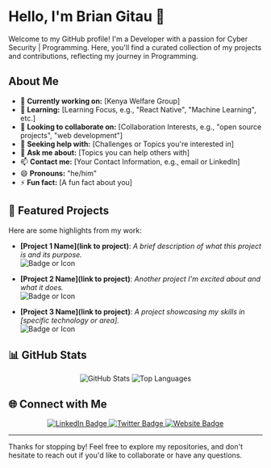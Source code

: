 # Hello, I'm Brian Gitau 👋

Welcome to my GitHub profile! I'm a Developer with a passion for Cyber Security | Programming. Here, you'll find a curated collection of my projects and contributions, reflecting my journey in Programming.

## About Me

- 🔭 **Currently working on:** [Kenya Welfare Group]
- 🌱 **Learning:** [Learning Focus, e.g., "React Native", "Machine Learning", etc.]
- 👯 **Looking to collaborate on:** [Collaboration Interests, e.g., "open source projects", "web development"]
- 🤔 **Seeking help with:** [Challenges or Topics you're interested in]
- 💬 **Ask me about:** [Topics you can help others with]
- 📫 **Contact me:** [Your Contact Information, e.g., email or LinkedIn]
- 😄 **Pronouns:** "he/him"
- ⚡ **Fun fact:** [A fun fact about you]

## 🌟 Featured Projects

Here are some highlights from my work:

- **[Project 1 Name](link to project)**: _A brief description of what this project is and its purpose._  
  ![Badge or Icon](https://img.shields.io/badge/Status-Complete-brightgreen)

- **[Project 2 Name](link to project)**: _Another project I'm excited about and what it does._  
  ![Badge or Icon](https://img.shields.io/badge/Tech-Django-blue)

- **[Project 3 Name](link to project)**: _A project showcasing my skills in [specific technology or area]._  
  ![Badge or Icon](https://img.shields.io/badge/Focus-Data%20Science-yellow)

## 📊 GitHub Stats

<div align="center">
  <img src="https://github-readme-stats.vercel.app/api?username=yourusername&show_icons=true&theme=radical" alt="GitHub Stats" />
  <img src="https://github-readme-stats.vercel.app/api/top-langs/?username=yourusername&layout=compact&theme=radical" alt="Top Languages" />
</div>

## 🌐 Connect with Me

<div align="center">
  <a href="https://www.linkedin.com/in/yourusername/">
    <img src="https://img.shields.io/badge/LinkedIn-Connect-blue?style=flat&logo=linkedin" alt="LinkedIn Badge" />
  </a>
  <a href="https://twitter.com/yourusername">
    <img src="https://img.shields.io/badge/Twitter-Follow-blue?style=flat&logo=twitter" alt="Twitter Badge" />
  </a>
  <a href="https://yourwebsite.com">
    <img src="https://img.shields.io/badge/Website-Visit-blue?style=flat&logo=google-chrome" alt="Website Badge" />
  </a>
</div>

---

Thanks for stopping by! Feel free to explore my repositories, and don't hesitate to reach out if you'd like to collaborate or have any questions.

